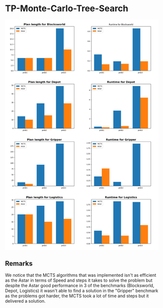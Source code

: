 # TP-Monte-Carlo-Tree-Search
![Image description](Graphs.png)
## Remarks
We notice that the MCTS algorithms that was implemented isn't as efficient as the Astar in terms of Speed and steps it takes to solve the problem
but despite the Astar good performance in 3 of the benchmarks (Blocksworld, Depot, Logistics) it wasn't able to find a solution in the "Gripper" benchmark
as the problems got harder, the MCTS took a lot of time and steps but it delivered a solution.

